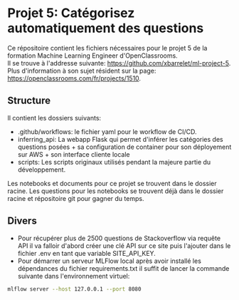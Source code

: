 # Projet 5: Catégorisez automatiquement des questions
Ce répositoire contient les fichiers nécessaires pour le projet 5 de la formation Machine Learning Engineer d'OpenClassrooms.  
Il se trouve à l'addresse suivante: https://github.com/xbarrelet/ml-project-5.  
Plus d'information à son sujet résident sur la page: https://openclassrooms.com/fr/projects/1510.

## Structure
Il contient les dossiers suivants:
- .github/workflows: le fichier yaml pour le workflow de CI/CD.
- inferring_api: La webapp Flask qui permet d'inférer les catégories des questions posées + sa configuration de container pour son déployement sur AWS + son interface cliente locale
- scripts: Les scripts originaux utilisés pendant la majeure partie du développement.

Les notebooks et documents pour ce projet se trouvent dans le dossier racine. Les questions pour les notebooks se trouvent déjà dans le dossier racine et répositoire git pour gagner du temps.

## Divers
- Pour récupérer plus de 2500 questions de Stackoverflow via requête API il va falloir d'abord créer une clé API sur ce site puis l'ajouter dans le fichier .env en tant que variable SITE_API_KEY. 
- Pour démarrer un serveur MLFlow local après avoir installé les dépendances du fichier requirements.txt il suffit de lancer la commande suivante dans l'environnement virtuel:
```bash
mlflow server --host 127.0.0.1 --port 8080
